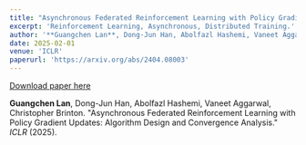 ```yaml
---
title: "Asynchronous Federated Reinforcement Learning with Policy Gradient Updates: Algorithm Design and Convergence Analysis"
excerpt: 'Reinforcement Learning, Asynchronous, Distributed Training.'
author: '**Guangchen Lan**, Dong-Jun Han, Abolfazl Hashemi, Vaneet Aggarwal, Christopher Brinton.'
date: 2025-02-01
venue: 'ICLR'
paperurl: 'https://arxiv.org/abs/2404.08003'
---
```


[Download paper here](https://arxiv.org/abs/2404.08003)

**Guangchen Lan**, Dong-Jun Han, Abolfazl Hashemi, Vaneet Aggarwal, Christopher Brinton. "Asynchronous Federated Reinforcement Learning with Policy Gradient Updates: Algorithm Design and Convergence Analysis." <i>ICLR</i> (2025).
